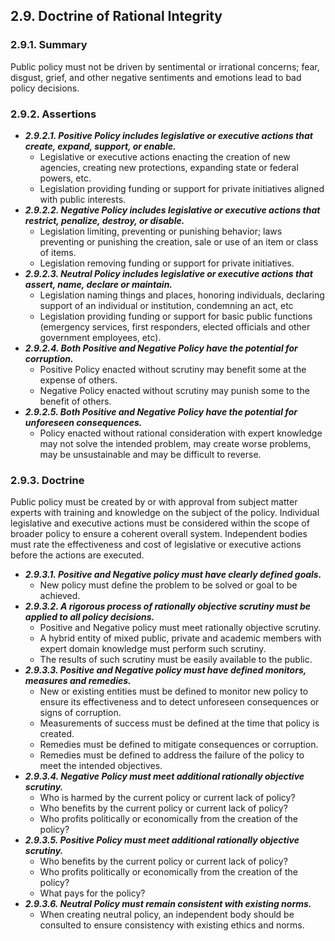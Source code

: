 2.9. Doctrine of Rational Integrity 
---------------------------------

### 2.9.1. Summary
Public policy must not be driven by sentimental or irrational concerns; fear, disgust, grief, and other negative sentiments and emotions lead to bad policy decisions.

### 2.9.2. Assertions
-  *__2.9.2.1. Positive Policy includes legislative or executive actions that create, expand, support, or enable.__*
      -  Legislative or executive actions enacting the creation of new agencies, creating new protections, expanding state or federal powers, etc.
      -  Legislation providing funding or support for private initiatives aligned with public interests. 
-  *__2.9.2.2. Negative Policy includes legislative or executive actions that restrict, penalize, destroy, or disable.__* 
      -  Legislation limiting, preventing or punishing behavior; laws preventing or punishing the creation, sale or use of an item or class of items.
      -  Legislation removing funding or support for private initiatives.
-  *__2.9.2.3. Neutral Policy includes legislative or executive actions that assert, name, declare or maintain.__*
      -  Legislation naming things and places, honoring individuals, declaring support of an individual or institution, condemning an act, etc
      -  Legislation providing funding or support for basic public functions (emergency services, first responders, elected officials and other government employees, etc).
-  *__2.9.2.4. Both Positive and Negative Policy have the potential for corruption.__*
      -  Positive Policy enacted without scrutiny may benefit some at the expense of others.
      -  Negative Policy enacted without scrutiny may punish some to the benefit of others. 
-  *__2.9.2.5. Both Positive and Negative Policy have the potential for unforeseen consequences.__*
      -  Policy enacted without rational consideration with expert knowledge may not solve the intended problem, may create worse problems, may be unsustainable and may be difficult to reverse.


### 2.9.3. Doctrine
Public policy must be created by or with approval from subject matter experts with training and knowledge on the subject of the policy.  Individual legislative and executive actions must be considered within the scope of broader policy to ensure a coherent overall system.  Independent bodies must rate the effectiveness and cost of legislative or executive actions before the actions are executed.

-  *__2.9.3.1. Positive and Negative policy must have clearly defined goals.__*
      -  New policy must define the problem to be solved or goal to be achieved.
-  *__2.9.3.2. A rigorous process of rationally objective scrutiny must be applied to all policy decisions.__*
      -  Positive and Negative policy must meet rationally objective scrutiny.
      -  A hybrid entity of mixed public, private and academic members with expert domain knowledge must perform such scrutiny.
      -  The results of such scrutiny must be easily available to the public.
-  *__2.9.3.3. Positive and Negative policy must have defined monitors, measures and remedies.__*
      -  New or existing entities must be defined to monitor new policy to ensure its effectiveness and to detect unforeseen consequences or signs of corruption.
      -  Measurements of success must be defined at the time that policy is created.
      -  Remedies must be defined to mitigate consequences or corruption.
      -  Remedies must be defined to address the failure of the policy to meet the intended objectives.
-  *__2.9.3.4. Negative Policy must meet additional rationally objective scrutiny.__*
      -  Who is harmed by the current policy or current lack of policy?
      -  Who benefits by the current policy or current lack of policy?
      -  Who profits politically or economically from the creation of the policy?
-  *__2.9.3.5. Positive Policy must meet additional rationally objective scrutiny.__*
      -  Who benefits by the current policy or current lack of policy?
      -  Who profits politically or economically from the creation of the policy?
      -  What pays for the policy?
-  *__2.9.3.6. Neutral Policy must remain consistent with existing norms.__*
      -  When creating neutral policy, an independent body should be consulted to ensure consistency with existing ethics and norms.

